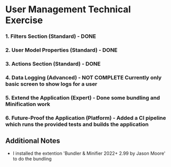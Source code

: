 # User Management Technical Exercise


### 1. Filters Section (Standard) - DONE

### 2. User Model Properties (Standard) - DONE

### 3. Actions Section (Standard) - DONE

### 4. Data Logging (Advanced) - NOT COMPLETE Currently only basic screen to show logs for a user

### 5. Extend the Application (Expert) - Done some bundling and Minification work

### 6. Future-Proof the Application (Platform) - Added a CI pipeline which runs the provided tests and builds the application

## Additional Notes

* I installed the extention 'Bundler & Minifier 2022+ 2.99 by Jason Moore' to do the bundling
